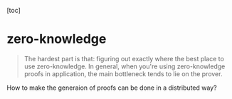 [toc]

# zero-knowledge

> The hardest part is that: figuring out exactly where the best place to use zero-knowledge.
> In general, when you're using zero-knowledge proofs in application, the main bottleneck tends to lie on the prover.


How to make the generaion of proofs can be done in a distributed way?


#
